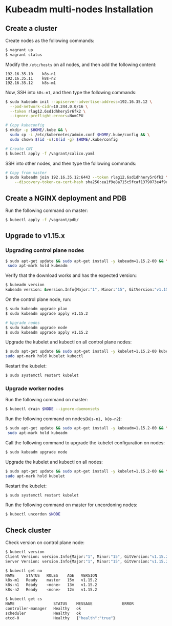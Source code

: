 # Kubeadm multi-nodes Installation

## Create a cluster
Create nodes as the following commands:

```sh
$ vagrant up
$ vagrant status 
```

Modify the `/etc/hosts` on all nodes, and then add the following content:

```
192.16.35.10    k8s-n1
192.16.35.11    k8s-n2
192.16.35.12    k8s-m1
```

Now, SSH into `k8s-m1`, and then type the following commands:

```sh
$ sudo kubeadm init --apiserver-advertise-address=192.16.35.12 \
  --pod-network-cidr=10.244.0.0/16 \
  --token rlag12.6sd1dhhery5r6fk2 \
  --ignore-preflight-errors=NumCPU 

# Copy kubeconfig
$ mkdir -p $HOME/.kube && \
  sudo cp -i /etc/kubernetes/admin.conf $HOME/.kube/config && \
  sudo chown $(id -u):$(id -g) $HOME/.kube/config

# Create CNI
$ kubectl apply -f /vagrant/calico.yaml
```

SSH into other nodes, and then type the following commands:

```sh
# Copy from master
$ sudo kubeadm join 192.16.35.12:6443 --token rlag12.6sd1dhhery5r6fk2 \
    --discovery-token-ca-cert-hash sha256:ea1f9e8a715c5fcaf1379073e4f9ed5ea34339398b1fab3bcc2bfe74cc07c6be
```

## Create a NGINX deployment and PDB

Run the following command on master:

```sh
$ kubectl apply -f /vagrant/pdb/
```

## Upgrade to v1.15.x

### Upgrading control plane nodes

```sh
$ sudo apt-get update && sudo apt-get install -y kubeadm=1.15.2-00 && \
 sudo apt-mark hold kubeadm
```

Verify that the download works and has the expected version::

```sh
$ kubeadm version
kubeadm version: &version.Info{Major:"1", Minor:"15", GitVersion:"v1.15.2", GitCommit:"f6278300bebbb750328ac16ee6dd3aa7d3549568", GitTreeState:"clean", BuildDate:"2019-08-05T09:20:51Z", GoVersion:"go1.12.5", Compiler:"gc", Platform:"linux/amd64"}
```

On the control plane node, run:

```sh
$ sudo kubeadm upgrade plan
$ sudo kubeadm upgrade apply v1.15.2

# Upgrade nodes
$ sudo kubeadm upgrade node
$ sudo kubeadm upgrade apply v1.15.2
```

Upgrade the kubelet and kubectl on all control plane nodes:

```sh
$ sudo apt-get update && sudo apt-get install -y kubelet=1.15.2-00 kubectl=1.15.2-00 && \
sudo apt-mark hold kubelet kubectl
```

Restart the kubelet:

```sh
$ sudo systemctl restart kubelet
```

### Upgrade worker nodes

Run the following command on master:

```sh
$ kubectl drain $NODE --ignore-daemonsets
```

Run the following command on nodes(`k8s-n1, k8s-n2`):
```sh
$ sudo apt-get update && sudo apt-get install -y kubeadm=1.15.2-00 && \
 sudo apt-mark hold kubeadm
```

Call the following command to upgrade the kubelet configuration on nodes:

```sh
$ sudo kubeadm upgrade node
```

Upgrade the kubelet and kubectl on all nodes:

```sh
$ sudo apt-get update && sudo apt-get install -y kubelet=1.15.2-00 && \
sudo apt-mark hold kubelet 
```

Restart the kubelet:

```sh
$ sudo systemctl restart kubelet
```

Run the following command on master for uncordoning nodes:

```sh
$ kubectl uncordon $NODE
```

## Check cluster

Check version on control plane node:

```sh
$ kubectl version
Client Version: version.Info{Major:"1", Minor:"15", GitVersion:"v1.15.2", GitCommit:"f6278300bebbb750328ac16ee6dd3aa7d3549568", GitTreeState:"clean", BuildDate:"2019-08-05T09:23:26Z", GoVersion:"go1.12.5", Compiler:"gc", Platform:"linux/amd64"}
Server Version: version.Info{Major:"1", Minor:"15", GitVersion:"v1.15.2", GitCommit:"f6278300bebbb750328ac16ee6dd3aa7d3549568", GitTreeState:"clean", BuildDate:"2019-08-05T09:15:22Z", GoVersion:"go1.12.5", Compiler:"gc", Platform:"linux/amd64"}

$ kubectl get no
NAME     STATUS   ROLES    AGE   VERSION
k8s-m1   Ready    master   15m   v1.15.2
k8s-n1   Ready    <none>   13m   v1.15.2
k8s-n2   Ready    <none>   12m   v1.15.2

$ kubectl get cs
NAME                 STATUS    MESSAGE             ERROR
controller-manager   Healthy   ok
scheduler            Healthy   ok
etcd-0               Healthy   {"health":"true"}
```